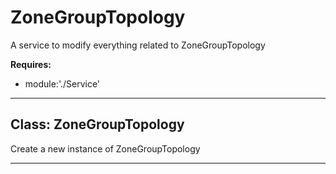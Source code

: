 # ZoneGroupTopology

A service to modify everything related to ZoneGroupTopology

**Requires:**

+ module:'./Service'

* * *

## Class: ZoneGroupTopology

Create a new instance of ZoneGroupTopology

* * *
